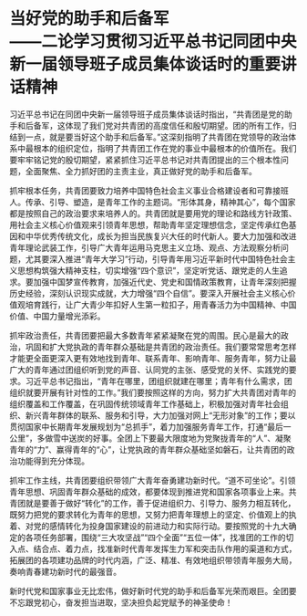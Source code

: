 # 当好党的助手和后备军<br/>——二论学习贯彻习近平总书记同团中央新一届领导班子成员集体谈话时的重要讲话精神

习近平总书记在同团中央新一届领导班子成员集体谈话时指出，“共青团是党的助手和后备军，这体现了我们党对共青团的高度信任和殷切期望。团的所有工作，归结到一点，就是要当好这个助手和后备军。”这深刻指明了共青团在党领导的政治体系中最根本的组织定位，指明了共青团工作在党的事业中最根本的价值所在。我们要牢牢铭记党的殷切期望，紧紧抓住习近平总书记对共青团提出的三个根本性问题，全面聚焦、全力抓好团的主责主业，真正做好党的助手和后备军。

抓牢根本任务，共青团要致力培养中国特色社会主义事业合格建设者和可靠接班人。传承、引导、塑造，是青年工作的主题词。“形体其身，精神其心”，每个国家都是按照自己的政治要求来培养人的。共青团就是要用党的理论和路线方针政策、用社会主义核心价值观来引领青年思想，帮助青年坚定理想信念，坚定传承红色基因和中华优秀传统文化，成长为担当民族复兴大任的时代新人。要大力加强和改进青年理论武装工作，引导广大青年运用马克思主义立场、观点、方法观察分析问题，尤其要深入推进“青年大学习”行动，引导青年用习近平新时代中国特色社会主义思想构筑强大精神支柱，切实增强“四个意识”，坚定听党话、跟党走的人生追求。要加强中国梦宣传教育，加强近代史、党史和国情政策教育，让青年深刻把握历史经验，深刻认识现实成就，大力增强“四个自信”。要深入开展社会主义核心价值观培育践行，让广大青少年扣好人生第一粒扣子，用青春活力为中国精神、中国价值、中国力量增光添彩。

抓牢政治责任，共青团要把最大多数青年紧紧凝聚在党的周围。民心是最大的政治，巩固和扩大党执政的青年群众基础是共青团的政治责任。我们要常常思考怎样才能更全面更深入更有效地找到青年、联系青年、影响青年、服务青年，努力让最广大的青年通过团组织听到党的声音、认同党的主张、感受党的关怀、实践党的要求。习近平总书记指出，“青年在哪里，团组织就建在哪里；青年有什么需求，团组织就要开展有针对性的工作。”我们要按照这样的方向，努力扩大共青团对青年的组织覆盖和工作覆盖，在巩固传统领域青年工作基础上，积极加强对青年社会组织、新兴青年群体的联系、服务和引导，大力加强对网上“无形对象”的工作；要以贯彻国家中长期青年发展规划为“总抓手”，着力加强服务青年工作，打通“最后一公里”，多做雪中送炭的好事。全团上下要最大限度地为党聚拢青年的“人”、凝聚青年的“力”、赢得青年的“心”，让党执政的青年群众基础坚如磐石，让共青团的政治功能得到充分体现。

抓牢工作主线，共青团要组织带领广大青年奋勇建功新时代。“道不可坐论”。引领青年思想、巩固青年群众基础的成效，都要体现到推进党和国家各项事业上来。共青团就是要善于做好“转化”的工作，善于促进组织力、引导力、服务力相互转化，既努力把党的要求转化为青年的思想，又努力把青年理想上的坚定、价值观上的执着、对党的感情转化为投身国家建设的前进动力和实际行动。要按照党的十九大确定的各项任务部署，围绕“三大攻坚战”“四个全面”“五位一体”，找准团的工作的切入点、结合点、着力点，找准新时代青年发挥生力军和突击队作用的渠道和方式，拓展团的各项建功品牌的时代内涵，广泛、精准、有效地组织带领青年服务大局，奏响青春建功新时代的最强音。

新时代党和国家事业无比宏伟，做好新时代党的助手和后备军光荣而艰巨。全团要不忘跟党初心，奋发担当进取，坚决担负起党赋予的神圣使命！
